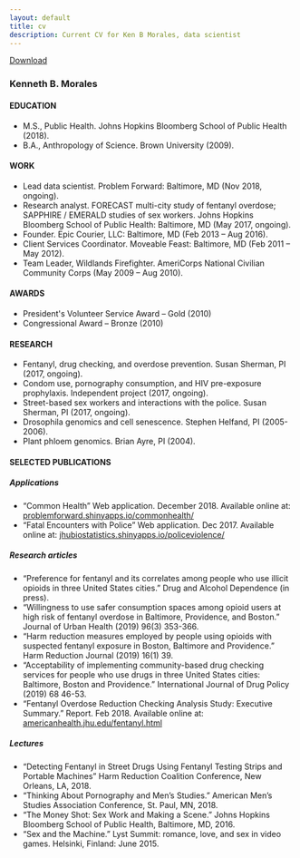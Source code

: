 ```yaml
---
layout: default
title: cv
description: Current CV for Ken B Morales, data scientist
---
```


<a href="/files/kmorales_cv.pdf" class="btn btn-default pull-right" title="Download CV as PDF" target = "_blank">Download</a>

### Kenneth B. Morales

#### EDUCATION

* M.S., Public Health. Johns Hopkins Bloomberg School of Public Health (2018).
* B.A., Anthropology of Science. Brown University (2009).

#### WORK

* Lead data scientist. Problem Forward: Baltimore, MD (Nov 2018, ongoing).
* Research analyst. FORECAST multi-city study of fentanyl overdose; SAPPHIRE / EMERALD studies of sex workers. Johns Hopkins Bloomberg School of Public Health: Baltimore, MD (May 2017, ongoing).
* Founder. Epic Courier, LLC: Baltimore, MD (Feb 2013 – Aug 2016).
* Client Services Coordinator. Moveable Feast: Baltimore, MD (Feb 2011 – May 2012).
* Team Leader, Wildlands Firefighter. AmeriCorps National Civilian Community Corps (May 2009 – Aug 2010).

#### AWARDS

- President's Volunteer Service Award – Gold (2010)
- Congressional Award – Bronze (2010)

#### RESEARCH

- Fentanyl, drug checking, and overdose prevention. Susan Sherman, PI (2017, ongoing).
- Condom use, pornography consumption, and HIV pre-exposure prophylaxis. Independent project (2017, ongoing).
- Street-based sex workers and interactions with the police. Susan Sherman, PI (2017, ongoing).
- Drosophila genomics and cell senescence. Stephen Helfand, PI (2005-2006).
- Plant phloem genomics. Brian Ayre, PI (2004).

#### SELECTED PUBLICATIONS

##### Applications

- “Common Health” Web application. December 2018. Available online at: [problemforward.shinyapps.io/commonhealth/](https://problemforward.shinyapps.io/commonhealth/)
- “Fatal Encounters with Police” Web application. Dec 2017. Available online at: [jhubiostatistics.shinyapps.io/policeviolence/](https://jhubiostatistics.shinyapps.io/policeviolence/)

##### Research articles

- “Preference for fentanyl and its correlates among people who use illicit opioids in three United States cities.” Drug and Alcohol Dependence (in press).
- “Willingness to use safer consumption spaces among opioid users at high risk of fentanyl overdose in Baltimore, Providence, and Boston.” Journal of Urban Health (2019) 96(3) 353-366.
- “Harm reduction measures employed by people using opioids with suspected fentanyl exposure in Boston, Baltimore and Providence.” Harm Reduction Journal (2019) 16(1) 39.
- “Acceptability of implementing community-based drug checking services for people who use drugs in three United States cities: Baltimore, Boston and Providence.” International Journal of Drug Policy (2019) 68 46-53.
- “Fentanyl Overdose Reduction Checking Analysis Study: Executive Summary.” Report. Feb 2018. Available online at: [americanhealth.jhu.edu/fentanyl.html](http://americanhealth.jhu.edu/fentanyl.html)

##### Lectures

- “Detecting Fentanyl in Street Drugs Using Fentanyl Testing Strips and Portable Machines” Harm Reduction Coalition Conference, New Orleans, LA, 2018.
- “Thinking About Pornography and Men’s Studies.” American Men’s Studies Association Conference, St. Paul, MN, 2018.
- “The Money Shot: Sex Work and Making a Scene.” Johns Hopkins Bloomberg School of Public Health, Baltimore, MD, 2016.
- “Sex and the Machine.” Lyst Summit: romance, love, and sex in video games. Helsinki, Finland: June 2015.
